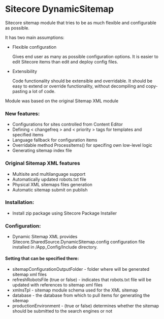 # Sitecore DynamicSitemap
Sitecore sitemap module that tries to be as much flexible and configurable as possible.

It has two main assumptions:

- Flexible configuration

	Gives end user as many as possible configuration options. It is easier to edit Sitecore items than edit and deploy config files.

- Extensibility
	
	Code functionality should be extensible and overridable. It should be easy to extend or override functionality, without decompiling and copy-pasting a lot of code.


Module was based on the original Sitemap XML module
	
### New features:
- Configurations for sites controlled from Content Editor
- Defining < changefreq > and < priority > tags for templates and specified items
- Language fallback for configuration items
- Overridable method ProcessItems() for specifing own low-level logic
- Generating sitemap index file
	
### Original Sitemap XML features
- Multisite and multilanguage support
- Automatically updated robots.txt file
- Physical XML sitemaps files generation
- Automatic sitemap submit on publish
	
	
### Installation:
- Install zip package using Sitecore Package Installer
	
### Configuration:
- Dynamic Sitemap XML provides Sitecore.SharedSource.DynamicSitemap.config configuration file installed in /App_Config/Include directory.

#### Setting that can be specified there:
- sitemapConfigurationOutputFolder - folder where will be generated sitemap xml files
- refreshRobotsFile (true or false) - indicates that robots.txt file will be updated with references to sitemap xml files
- xmlnsTpl - sitemap module schema used for the XML sitemap
- database - the database from which to pull items for generating the sitemap
- productionEnvironment - (true or false) determines whether the sitemap should be submitted to the search engines or not
